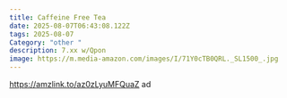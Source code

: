 ```yaml
---
title: Caffeine Free Tea
date: 2025-08-07T06:43:08.122Z
tags: 2025-08-07
Category: "other "
description: 7.xx w/Qpon
image: https://m.media-amazon.com/images/I/71Y0cTB0QRL._SL1500_.jpg
---
```

https://amzlink.to/az0zLyuMFQuaZ ad